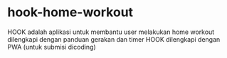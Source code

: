 # hook-home-workout
HOOK adalah aplikasi untuk membantu user melakukan home workout dilengkapi dengan panduan gerakan dan timer
HOOK dilengkapi dengan PWA 
(untuk submisi dicoding)
